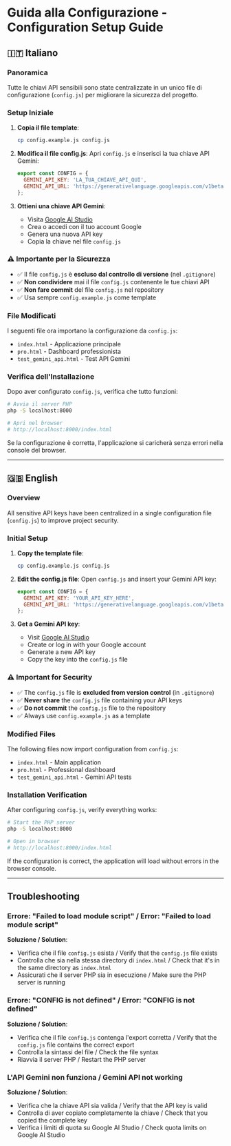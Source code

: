 # Guida alla Configurazione - Configuration Setup Guide

## 🇮🇹 Italiano

### Panoramica
Tutte le chiavi API sensibili sono state centralizzate in un unico file di configurazione (`config.js`) per migliorare la sicurezza del progetto.

### Setup Iniziale

1. **Copia il file template**:
   ```bash
   cp config.example.js config.js
   ```

2. **Modifica il file config.js**:
   Apri `config.js` e inserisci la tua chiave API Gemini:
   ```javascript
   export const CONFIG = {
     GEMINI_API_KEY: 'LA_TUA_CHIAVE_API_QUI',
     GEMINI_API_URL: 'https://generativelanguage.googleapis.com/v1beta/models/gemini-2.0-flash:generateContent'
   };
   ```

3. **Ottieni una chiave API Gemini**:
   - Visita [Google AI Studio](https://aistudio.google.com/app/apikey)
   - Crea o accedi con il tuo account Google
   - Genera una nuova API key
   - Copia la chiave nel file `config.js`

### ⚠️ Importante per la Sicurezza

- ✅ Il file `config.js` è **escluso dal controllo di versione** (nel `.gitignore`)
- ✅ **Non condividere** mai il file `config.js` contenente le tue chiavi API
- ✅ **Non fare commit** del file `config.js` nel repository
- ✅ Usa sempre `config.example.js` come template

### File Modificati

I seguenti file ora importano la configurazione da `config.js`:
- `index.html` - Applicazione principale
- `pro.html` - Dashboard professionista
- `test_gemini_api.html` - Test API Gemini

### Verifica dell'Installazione

Dopo aver configurato `config.js`, verifica che tutto funzioni:

```bash
# Avvia il server PHP
php -S localhost:8000

# Apri nel browser
# http://localhost:8000/index.html
```

Se la configurazione è corretta, l'applicazione si caricherà senza errori nella console del browser.

---

## 🇬🇧 English

### Overview
All sensitive API keys have been centralized in a single configuration file (`config.js`) to improve project security.

### Initial Setup

1. **Copy the template file**:
   ```bash
   cp config.example.js config.js
   ```

2. **Edit the config.js file**:
   Open `config.js` and insert your Gemini API key:
   ```javascript
   export const CONFIG = {
     GEMINI_API_KEY: 'YOUR_API_KEY_HERE',
     GEMINI_API_URL: 'https://generativelanguage.googleapis.com/v1beta/models/gemini-2.0-flash:generateContent'
   };
   ```

3. **Get a Gemini API key**:
   - Visit [Google AI Studio](https://aistudio.google.com/app/apikey)
   - Create or log in with your Google account
   - Generate a new API key
   - Copy the key into the `config.js` file

### ⚠️ Important for Security

- ✅ The `config.js` file is **excluded from version control** (in `.gitignore`)
- ✅ **Never share** the `config.js` file containing your API keys
- ✅ **Do not commit** the `config.js` file to the repository
- ✅ Always use `config.example.js` as a template

### Modified Files

The following files now import configuration from `config.js`:
- `index.html` - Main application
- `pro.html` - Professional dashboard
- `test_gemini_api.html` - Gemini API tests

### Installation Verification

After configuring `config.js`, verify everything works:

```bash
# Start the PHP server
php -S localhost:8000

# Open in browser
# http://localhost:8000/index.html
```

If the configuration is correct, the application will load without errors in the browser console.

---

## Troubleshooting

### Errore: "Failed to load module script" / Error: "Failed to load module script"

**Soluzione / Solution**:
- Verifica che il file `config.js` esista / Verify that the `config.js` file exists
- Controlla che sia nella stessa directory di `index.html` / Check that it's in the same directory as `index.html`
- Assicurati che il server PHP sia in esecuzione / Make sure the PHP server is running

### Errore: "CONFIG is not defined" / Error: "CONFIG is not defined"

**Soluzione / Solution**:
- Verifica che il file `config.js` contenga l'export corretta / Verify that the `config.js` file contains the correct export
- Controlla la sintassi del file / Check the file syntax
- Riavvia il server PHP / Restart the PHP server

### L'API Gemini non funziona / Gemini API not working

**Soluzione / Solution**:
- Verifica che la chiave API sia valida / Verify that the API key is valid
- Controlla di aver copiato completamente la chiave / Check that you copied the complete key
- Verifica i limiti di quota su Google AI Studio / Check quota limits on Google AI Studio
